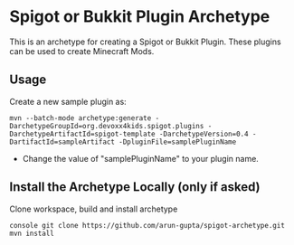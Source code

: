 # Spigot or Bukkit Plugin Archetype

This is an archetype for creating a Spigot or Bukkit Plugin. These plugins can be used to create Minecraft Mods.

## Usage

Create a new sample plugin as:

`
mvn --batch-mode archetype:generate -DarchetypeGroupId=org.devoxx4kids.spigot.plugins -DarchetypeArtifactId=spigot-template -DarchetypeVersion=0.4 -DartifactId=sampleArtifact -DpluginFile=samplePluginName 
`

- Change the value of "samplePluginName" to your plugin name.

## Install the Archetype Locally (only if asked)

Clone workspace, build and install archetype

`console
git clone https://github.com/arun-gupta/spigot-archetype.git
mvn install
`
